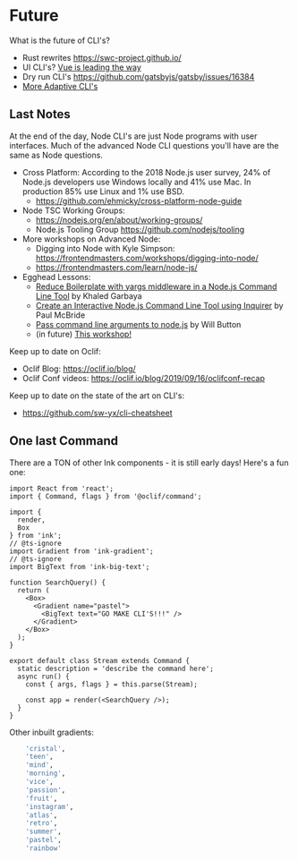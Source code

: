 # Future

What is the future of CLI's? 

- Rust rewrites https://swc-project.github.io/
- UI CLI's? [Vue is leading the way](https://twitter.com/swyx/status/1074389991613128705)
- Dry run CLI's https://github.com/gatsbyjs/gatsby/issues/16384
- [More Adaptive CLI's](https://www.youtube.com/watch?v=ZueoIYnHiaI&feature=emb_title)

## Last Notes

At the end of the day, Node CLI's are just Node programs with user interfaces. Much of the advanced Node CLI questions you'll have are the same as Node questions.

- Cross Platform: According to the 2018 Node.js user survey, 24% of Node.js developers use Windows locally and 41% use Mac. In production 85% use Linux and 1% use BSD.
  - https://github.com/ehmicky/cross-platform-node-guide
- Node TSC Working Groups:
	- https://nodejs.org/en/about/working-groups/
	- Node.js Tooling Group https://github.com/nodejs/tooling
- More workshops on Advanced Node:
	- Digging into Node with Kyle Simpson: https://frontendmasters.com/workshops/digging-into-node/
	- https://frontendmasters.com/learn/node-js/
- Egghead Lessons:
	- [Reduce Boilerplate with yargs middleware in a Node.js Command Line Tool](https://egghead.io/lessons/node-js-reduce-boilerplate-with-yargs-middleware-in-a-node-js-command-line-tool) by Khaled Garbaya
	- [Create an Interactive Node.js Command Line Tool using Inquirer](https://egghead.io/lessons/node-js-create-an-interactive-node-js-command-line-tool-using-inquirer) by Paul McBride
	- [Pass command line arguments to node.js](https://egghead.io/lessons/node-js-pass-command-line-arguments-to-node-js) by Will Button
	- (in future) [This workshop!](https://egghead.io/courses/build-custom-cli-tooling-with-oclif-and-react-ink)

Keep up to date on Oclif:

- Oclif Blog: https://oclif.io/blog/
- Oclif Conf videos: https://oclif.io/blog/2019/09/16/oclifconf-recap

Keep up to date on the state of the art on CLI's:

- https://github.com/sw-yx/cli-cheatsheet

## One last Command

There are a TON of other Ink components - it is still early days! Here's a fun one:

```tsx
import React from 'react';
import { Command, flags } from '@oclif/command';

import {
  render,
  Box
} from 'ink';
// @ts-ignore
import Gradient from 'ink-gradient';
// @ts-ignore
import BigText from 'ink-big-text';

function SearchQuery() {
  return (
    <Box>
      <Gradient name="pastel">
        <BigText text="GO MAKE CLI'S!!!" />
      </Gradient>
    </Box>
  );
}

export default class Stream extends Command {
  static description = 'describe the command here';
  async run() {
    const { args, flags } = this.parse(Stream);

    const app = render(<SearchQuery />);
  }
}
```

Other inbuilt gradients: 

```bash
	'cristal',
	'teen',
	'mind',
	'morning',
	'vice',
	'passion',
	'fruit',
	'instagram',
	'atlas',
	'retro',
	'summer',
	'pastel',
	'rainbow'
```